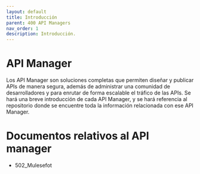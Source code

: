 ```yaml
---
layout: default
title: Introducción
parent: 400 API Managers
nav_order: 1
description: Introducción.
---
```

# API Manager

Los API Manager son soluciones completas que permiten diseñar y publicar APIs de manera segura, además de administrar una comunidad de desarrolladores y para enrutar de forma escalable el tráfico de las APIs. Se hará una breve introducción de cada API Manager, y se hará referencia al repositorio donde se encuentre toda la información relacionada con ese API Manager.

# Documentos relativos al API manager

- 502_Mulesefot
